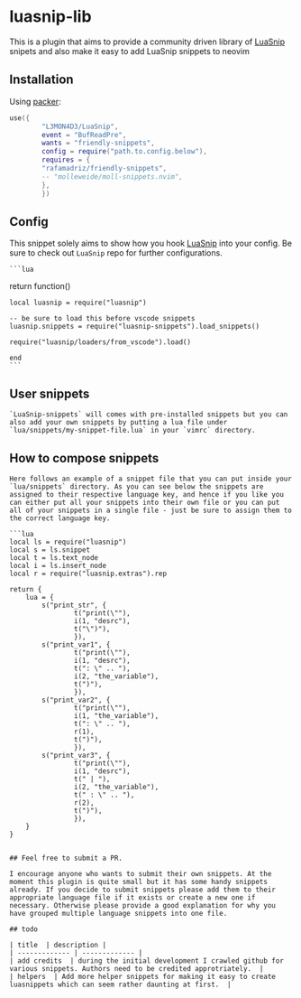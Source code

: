 # luasnip-lib

This is a plugin that aims to provide a community driven library of [LuaSnip](https://github.com/L3MON4D3/LuaSnip) snipets and also make it easy to add LuaSnip snippets to neovim

## Installation

Using [packer](https://github.com/wbthomason/packer.nvim):

```lua
use({
        "L3MON4D3/LuaSnip",
        event = "BufReadPre",
        wants = "friendly-snippets",
        config = require("path.to.config.below"),
        requires = {
        "rafamadriz/friendly-snippets",
        -- "molleweide/moll-snippets.nvim",
        },
        })

```

## Config

This snippet solely aims to show how you hook [LuaSnip](https://github.com/L3MON4D3/LuaSnip) into your config. Be sure to check out `LuaSnip` repo for further configurations.

    ```lua
return function()

    local luasnip = require("luasnip")

    -- be sure to load this before vscode snippets
    luasnip.snippets = require("luasnip-snippets").load_snippets()

    require("luasnip/loaders/from_vscode").load()

    end
    ```

## User snippets

    `LuaSnip-snippets` will comes with pre-installed snippets but you can also add your own snippets by putting a lua file under `lua/snippets/my-snippet-file.lua` in your `vimrc` directory.

## How to compose snippets

    Here follows an example of a snippet file that you can put inside your `lua/snippets` directory. As you can see below the snippets are assigned to their respective language key, and hence if you like you can either put all your snippets into their own file or you can put all of your snippets in a single file - just be sure to assign them to the correct language key.

    ```lua
    local ls = require("luasnip")
    local s = ls.snippet
    local t = ls.text_node
    local i = ls.insert_node
    local r = require("luasnip.extras").rep

    return {
	    lua = {
            s("print_str", {
                    t("print(\""),
                    i(1, "desrc"),
                    t("\")"),
                    }),
            s("print_var1", {
                    t("print(\""),
                    i(1, "desrc"),
                    t(": \" .. "),
                    i(2, "the_variable"),
                    t(")"),
                    }),
            s("print_var2", {
                    t("print(\""),
                    i(1, "the_variable"),
                    t(": \" .. "),
                    r(1),
                    t(")"),
                    }),
            s("print_var3", {
                    t("print(\""),
                    i(1, "desrc"),
                    t(" | "),
                    i(2, "the_variable"),
                    t(" : \" .. "),
                    r(2),
                    t(")"),
                    }),
	    }
    }
```

## Feel free to submit a PR.

I encourage anyone who wants to submit their own snippets. At the moment this plugin is quite small but it has some handy snippets already. If you decide to submit snippets please add them to their appropriate language file if it exists or create a new one if necessary. Otherwise please provide a good explanation for why you have grouped multiple language snippets into one file.

## todo

| title  | description |
| ------------- | ------------- |
| add credits  | during the initial development I crawled github for various snippets. Authors need to be credited approtriately.  |
| helpers  | Add more helper snippets for making it easy to create luasnippets which can seem rather daunting at first.  |

